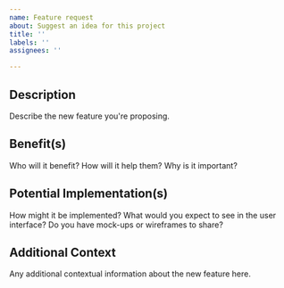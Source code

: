 ```yaml
---
name: Feature request
about: Suggest an idea for this project
title: ''
labels: ''
assignees: ''

---
```


## Description

Describe the new feature you're proposing.

## Benefit(s)

Who will it benefit? How will it help them? Why is it important? 

## Potential Implementation(s)

How might it be implemented? What would you expect to see in the user interface? Do you have mock-ups or wireframes to share?

## Additional Context

Any additional contextual information about the new feature here. 
